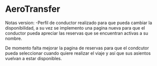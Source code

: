 # AeroTransfer

Notas version:
-Perfil de conductor realizado para que pueda cambiar la disponibilidad, a su vez se implemento una pagina nueva para que el conductor pueda apreciar las reservas que se encuentran activas a su nombre.

De momento falta mejorar la pagina de reservas para que el condcutor pueda seleccionar cuando quiere realizar el viaje y así que sus asientos vuelvan a estar disponibles.